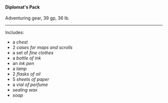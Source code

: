 #### Diplomat's Pack

Adventuring gear, 39 gp, 36 lb.

---

Includes:

- a *chest*
- 2 *cases for maps and scrolls*
- a set of *fine clothes*
- a *bottle of ink*
- an *ink pen*
- a *lamp*
- 2 *flasks of oil*
- 5 *sheets of paper*
- a *vial of perfume*
- *sealing wax*
- *soap*